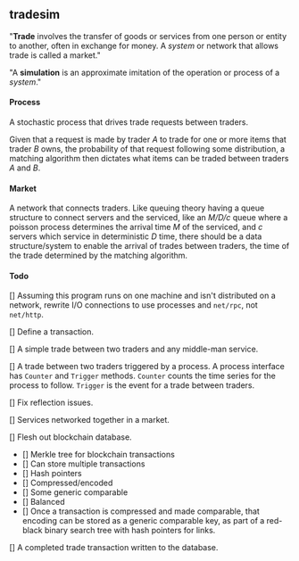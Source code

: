 ## tradesim
"**Trade** involves the transfer of goods or services from one person or entity
to another, often in exchange for money. A *system* or network that allows
trade is called a market."

"A **simulation** is an approximate imitation of the operation or process of a
*system*."

#### Process
A stochastic process that drives trade requests between traders.

Given that a request is made by trader *A* to trade for one
or more items that trader *B* owns, the probability of that request following
some distribution, a matching algorithm then dictates what items
can be traded between traders *A* and *B*.

#### Market
A network that connects traders. Like queuing theory having a queue structure
to connect servers and the serviced, like an *M/D/c* queue where a poisson process determines
the arrival time *M* of the serviced, and *c* servers which service in deterministic *D* time,
there should be a data structure/system to enable the arrival of trades between traders,
the time of the trade determined by the matching algorithm.

#### Todo
[] Assuming this program runs on one machine and isn't distributed on a network,
rewrite I/O connections to use processes and `net/rpc`, not `net/http`.

[] Define a transaction.

[] A simple trade between two traders and any middle-man service.

[] A trade between two traders triggered by a process.
   A process interface has `Counter` and `Trigger` methods.
   `Counter` counts the time series for the process to follow.
   `Trigger` is the event for a trade between traders.
   
[] Fix reflection issues.

[] Services networked together in a market.

[] Flesh out blockchain database.
   - [] Merkle tree for blockchain transactions
   - [] Can store multiple transactions
   - [] Hash pointers
   - [] Compressed/encoded
   - [] Some generic comparable
   - [] Balanced
   - [] Once a transaction is compressed and made comparable,
        that encoding can be stored as a generic comparable key,
        as part of a red-black binary search tree with hash pointers for links.

[] A completed trade transaction written to the database.
